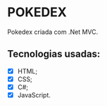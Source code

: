 # POKEDEX

Pokedex criada com .Net MVC.

## Tecnologias usadas:

- [x] HTML;
- [x] CSS;
- [x] C#;
- [x] JavaScript.
